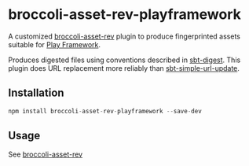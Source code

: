 # broccoli-asset-rev-playframework

A customized [broccoli-asset-rev](https://github.com/ember-cli/broccoli-asset-rev) plugin to produce fingerprinted assets suitable for [Play Framework](https://www.playframework.com).

Produces digested files using conventions described in [sbt-digest](https://github.com/sbt/sbt-digest). This plugin does URL replacement more reliably than [sbt-simple-url-update](https://github.com/neomaclin/sbt-simple-url-update).

## Installation

```js
npm install broccoli-asset-rev-playframework --save-dev
```

## Usage

See [broccoli-asset-rev](https://github.com/ember-cli/broccoli-asset-rev)
